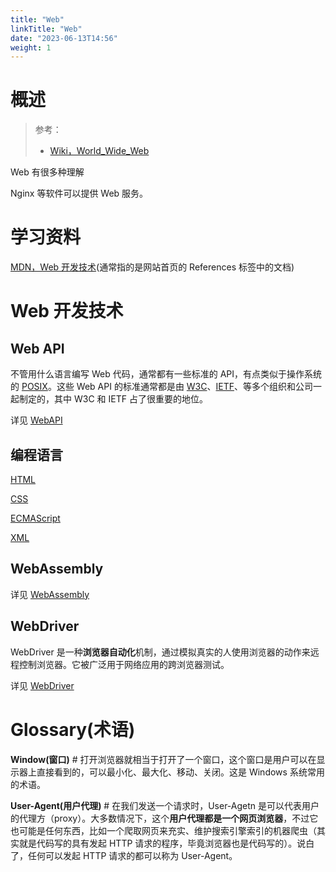```yaml
---
title: "Web"
linkTitle: "Web"
date: "2023-06-13T14:56"
weight: 1
---
```


# 概述

> 参考：
>
> - [Wiki，World_Wide_Web](https://en.wikipedia.org/wiki/World_Wide_Web)

Web 有很多种理解

Nginx 等软件可以提供 Web 服务。

# 学习资料

[MDN，Web 开发技术](https://developer.mozilla.org/en-US/docs/Web)(通常指的是网站首页的 References 标签中的文档)

# Web 开发技术

## Web API

不管用什么语言编写 Web 代码，通常都有一些标准的 API，有点类似于操作系统的 [POSIX](/docs/1.操作系统/操作系统/POSIX.md)。这些 Web API 的标准通常都是由 [W3C](/docs/x_标准化/Internet/W3C.md)、[IETF](/docs/x_标准化/Internet/IETF.md)、等多个组织和公司一起制定的，其中 W3C 和 IETF 占了很重要的地位。

详见 [WebAPI](/docs/Web/WebAPI/WebAPI.md)

## 编程语言

[HTML](/docs/2.编程/标记语言/HTML.md)

[CSS](/docs/2.编程/标记语言/CSS.md)

[ECMAScript](/docs/2.编程/高级编程语言/ECMAScript/ECMAScript.md)

[XML](/docs/2.编程/标记语言/XML.md)

## WebAssembly

详见 [WebAssembly](/docs/Web/WebAssembly.md)

## WebDriver

WebDriver 是一种**浏览器自动化**机制，通过模拟真实的人使用浏览器的动作来远程控制浏览器。它被广泛用于网络应用的跨浏览器测试。

详见 [WebDriver](/docs/Web/WebDriver/WebDriver.md)

# Glossary(术语)

**Window(窗口)** # 打开浏览器就相当于打开了一个窗口，这个窗口是用户可以在显示器上直接看到的，可以最小化、最大化、移动、关闭。这是 Windows 系统常用的术语。

**User-Agent(用户代理)** # 在我们发送一个请求时，User-Agetn 是可以代表用户的代理方（proxy）。大多数情况下，这个**用户代理都是一个网页浏览器**，不过它也可能是任何东西，比如一个爬取网页来充实、维护搜索引擎索引的机器爬虫（其实就是代码写的具有发起 HTTP 请求的程序，毕竟浏览器也是代码写的）。说白了，任何可以发起 HTTP 请求的都可以称为 User-Agent。
